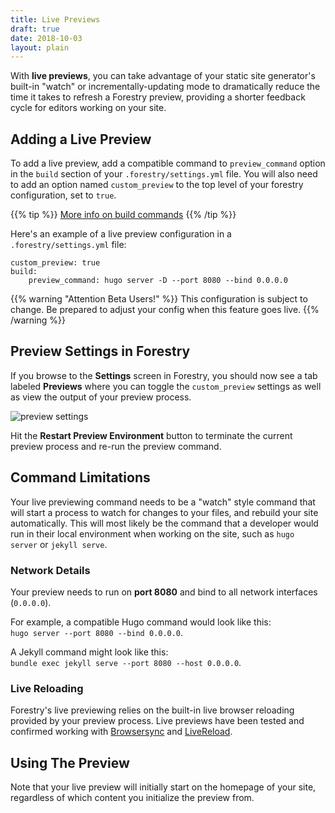 ```yaml
---
title: Live Previews
draft: true
date: 2018-10-03
layout: plain
---
```


With **live previews**, you can take advantage of your static site generator's built-in "watch" or incrementally-updating mode to dramatically reduce the time it takes to refresh a Forestry preview, providing a shorter feedback cycle for editors working on your site.

## Adding a Live Preview

To add a live preview, add a compatible command to `preview_command` option in the `build` section of your `.forestry/settings.yml` file. You will also need to add an option named `custom_preview` to the top level of your forestry configuration, set to `true`.

{{% tip %}}
[More info on build commands](https://forestry.io/docs/settings/build-commands/)
{{% /tip %}}

Here's an example of a live preview configuration in a `.forestry/settings.yml` file:

```
custom_preview: true
build:
    preview_command: hugo server -D --port 8080 --bind 0.0.0.0
```

{{% warning "Attention Beta Users!" %}}
This configuration is subject to change. Be prepared to adjust your config when this feature goes live.
{{% /warning %}}

## Preview Settings in Forestry

If you browse to the **Settings** screen in Forestry, you should now see a tab labeled **Previews** where you can toggle the `custom_preview` settings as well as view the output of your preview process.

![preview settings](/uploads/2018/10/preview_settings.png)

Hit the **Restart Preview Environment** button to terminate the current preview process and re-run the preview command.



## Command Limitations

Your live previewing command needs to be a "watch" style command that will start a process to watch for changes to your files, and rebuild your site automatically. This will most likely be the command that a developer would run in their local environment when working on the site, such as `hugo server` or `jekyll serve`.

### Network Details

Your preview needs to run on **port 8080** and bind to all network interfaces (`0.0.0.0`).

For example, a compatible Hugo command would look like this: 
<br />`hugo server --port 8080 --bind 0.0.0.0`.

A Jekyll command might look like this: 
<br />`bundle exec jekyll serve --port 8080 --host 0.0.0.0`.

### Live Reloading

Forestry's live previewing relies on the built-in live browser reloading provided by your preview process. Live previews have been tested and confirmed working with [Browsersync](https://browsersync.io/) and [LiveReload](http://livereload.com/).

## Using The Preview

Note that your live preview will initially start on the homepage of your site, regardless of which content you initialize the preview from. 
